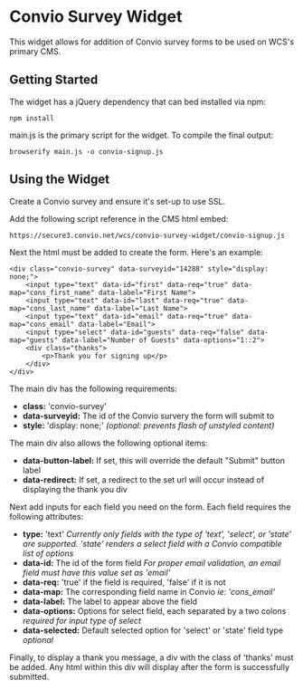 # Convio Survey Widget
This widget allows for addition of Convio survey forms to be used on WCS's primary CMS.

## Getting Started
The widget has a jQuery dependency that can bed installed via npm:
```
npm install
```

main.js is the primary script for the widget. To compile the final output:
```
browserify main.js -o convio-signup.js
```

## Using the Widget
Create a Convio survey and ensure it's set-up to use SSL.

Add the following script reference in the CMS html embed:

```
https://secure3.convio.net/wcs/convio-survey-widget/convio-signup.js
```

Next the html must be added to create the form. Here's an example:
```
<div class="convio-survey" data-surveyid="14288" style="display: none;">
	<input type="text" data-id="first" data-req="true" data-map="cons_first_name" data-label="First Name">
	<input type="text" data-id="last" data-req="true" data-map="cons_last_name" data-label="Last Name">
	<input type="text" data-id="email" data-req="true" data-map="cons_email" data-label="Email">
	<input type="select" data-id="guests" data-req="false" data-map="guests" data-label="Number of Guests" data-options="1::2">
	<div class="thanks">
		<p>Thank you for signing up</p>
	</div>
</div>
```

The main div has the following requirements:
- **class:** 'convio-survey'
- **data-surveyid:** The id of the Convio survery the form will submit to
- **style:** 'display: none;' *(optional: prevents flash of unstyled content)*

The main div also allows the following optional items:
- **data-button-label:** If set, this will override the default "Submit" button label
- **data-redirect:** If set, a redirect to the set url will occur instead of displaying the thank you div

Next add inputs for each field you need on the form. Each field requires the following attributes:
- **type:** 'text' *Currently only fields with the type of 'text', 'select', or 'state' are supported. 'state' renders a select field with a Convio compatible list of options*
- **data-id:** The id of the form field *For proper email validation, an email field must have this value set as 'email'*
- **data-req:** 'true' if the field is required, 'false' if it is not
- **data-map:** The corresponding field name in Convio *ie: 'cons_email'*
- **data-label:** The label to appear above the field
- **data-options:** Options for select field, each separated by a two colons *required for input type of select*
- **data-selected:** Default selected option for 'select' or 'state' field type *optional*

Finally, to display a thank you message, a div with the class of 'thanks' must be added. Any html within this div will display after the form is successfully submitted.